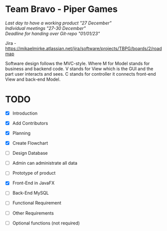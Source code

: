 # Team Bravo - Piper Games

*Last day to have a working product "27 December"*<br />
*Individual meetings "27-30 December"*<br />
*Deadline for handing over Git-repo "01/01/23"*<br />

Jira - https://mikaelmirke.atlassian.net/jira/software/projects/TBPG/boards/2/roadmap

Software design follows the MVC-style. Where M for Model stands for business and backend code.
V stands for View which is the GUI and the part user interacts and sees. C stands for controller
it connects front-end View and back-end Model.

# TODO
- [x] Introduction
- [x] Add Contributors
- [x] Planning
- [x] Create Flowchart
- [ ] Design Database
- [ ] Admin can administrate all data
- [ ] Prototype of product
- [x] Front-End in JavaFX
- [ ] Back-End MySQL
- [ ] Functional Requirement
- [ ] Other Requirements
- [ ] Optional functions (not required)

